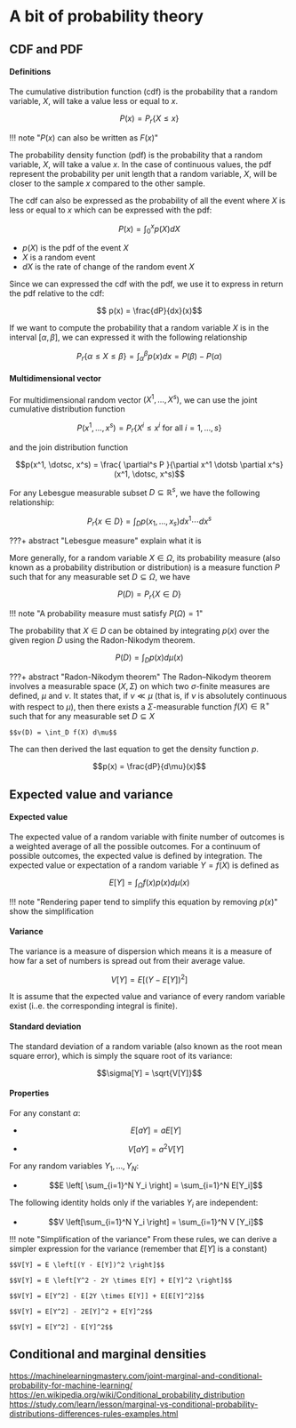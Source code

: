 # A bit of probability theory

## CDF and PDF

#### Definitions

The cumulative distribution function (cdf) is the probability that a random variable, $X$, will take a value less or equal to $x$.

$$P(x) = P_r \{ X \le x \}$$

!!! note "$P(x)$ can also be written as $F(x)$"

The probability density function (pdf) is the probability that a random variable, $X$, will take a value $x$. In the case of continuous values, the pdf represent the probability per unit length that a random variable, $X$, will be closer to the sample $x$ compared to the other sample.

The cdf can also be expressed as the probability of all the event where $X$ is less or equal to $x$ which can be expressed with the pdf:

$$P(x) = \int_0^x p(X)dX$$

- $p(X)$ is the pdf of the event $X$
- $X$ is a random event
- $dX$ is the rate of change of the random event $X$

Since we can expressed the cdf with the pdf, we use it to express in return the pdf relative to the cdf:

$$ p(x) = \frac{dP}{dx}(x)$$

If we want to compute the probability that a random variable $X$ is in the interval $[\alpha, \beta]$, we can expressed it with the following relationship

$$P_r \{\alpha \le X \le \beta \} = \int_\alpha^\beta p(x)dx = P(\beta) - P(\alpha)$$

#### Multidimensional vector

For multidimensional random vector $(X^1, \dotsc, X^s)$, we can use the joint cumulative distribution function

$$P(x^1, \dotsc, x^s) = P_r \{ X^i \le x^i \text{ for all } i = 1, \dotsc, s \}$$

and the join distribution function

$$p(x^1, \dotsc, x^s) = \frac{ \partial^s P }{\partial x^1 \dotsb \partial x^s}(x^1, \dotsc, x^s)$$

For any Lebesgue measurable subset $D\subseteq\mathbb{R}^s$, we have the following relationship:

$$P_r \{ x \in D \} = \int_D p(x_1, \dotsc, x_s) dx^1 \dotsb dx^s$$

???+ abstract "Lebesgue measure"
    explain what it is

More generally, for a random variable $X \in \Omega$, its probability measure (also known as a probability distribution or distribution) is a measure function $P$ such that for any measurable set $D\subseteq\Omega$, we have

$$P(D) = P_r \{ X \in D \}$$

!!! note "A probability measure must satisfy $P(\Omega) = 1$"

The probability that $X \in D$ can be obtained by integrating $p(x)$ over the given region $D$ using the Radon-Nikodym theorem.

$$P(D) = \int_D p(x) d\mu(x)$$

???+ abstract "Radon-Nikodym theorem"
    The Radon–Nikodym theorem involves a measurable space $(X, \Sigma)$ on which two $\sigma$-finite measures are defined, $\mu$ and $\nu$. It states that, if $\nu \ll \mu$ (that is, if $\nu$ is absolutely continuous with respect to $\mu$), then there exists a $\Sigma$-measurable function $f(X) \in \mathbb{R}^+$ such that for any measurable set $D \subseteq X$
    
    $$v(D) = \int_D f(X) d\mu$$

The can then derived the last equation to get the density function $p$.

$$p(x) = \frac{dP}{d\mu}(x)$$


## Expected value and variance

#### Expected value
The expected value of a random variable with finite number of outcomes is a weighted average of all the possible outcomes. For a continuum of possible outcomes, the expected value is defined by integration.
The expected value or expectation of a random variable $Y = f(X)$ is defined as

$$E[Y] = \int_\Omega f(x)p(x)d\mu(x)$$

!!! note "Rendering paper tend to simplify this equation by removing $p(x)$"
    show the simplification

#### Variance
The variance is a measure of dispersion which means it is a measure of how far a set of numbers is spread out from their average value.

$$V[Y] = E \left[(Y - E[Y])^2 \right]$$

It is assume that the expected value and variance of every random variable exist (i..e. the corresponding integral is finite).

#### Standard deviation
The standard deviation of a random variable (also known as the root mean square error), which is simply the square root of its variance:

$$\sigma[Y] = \sqrt{V[Y]}$$

#### Properties

For any constant $\alpha$:

- $$E[aY] = aE[Y]$$

- $$V[aY] = a^2 V[Y]$$

For any random variables $Y_1, \dotsc , Y_N$:

- $$E \left[ \sum_{i=1}^N Y_i \right] = \sum_{i=1}^N E[Y_i]$$

The following identity holds only if the variables $Y_i$ are independent:

- $$V \left[\sum_{i=1}^N Y_i \right] = \sum_{i=1}^N V [Y_i]$$

!!! note "Simplification of the variance"
    From these rules, we can derive a simpler expression for the variance (remember that $E[Y]$ is a constant)
    
    $$V[Y] = E \left[(Y - E[Y])^2 \right]$$

    $$V[Y] = E \left[Y^2 - 2Y \times E[Y] + E[Y]^2 \right]$$
    
    $$V[Y] = E[Y^2] - E[2Y \times E[Y]] + E[E[Y]^2]$$
    
    $$V[Y] = E[Y^2] - 2E[Y]^2 + E[Y]^2$$
    
    $$V[Y] = E[Y^2] - E[Y]^2$$

## Conditional and marginal densities

https://machinelearningmastery.com/joint-marginal-and-conditional-probability-for-machine-learning/
https://en.wikipedia.org/wiki/Conditional_probability_distribution
https://study.com/learn/lesson/marginal-vs-conditional-probability-distributions-differences-rules-examples.html
